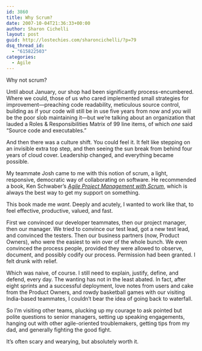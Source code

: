 ```yaml
---
id: 3860
title: Why Scrum?
date: 2007-10-04T21:36:33+00:00
author: Sharon Cichelli
layout: post
guid: http://lostechies.com/sharoncichelli/?p=79
dsq_thread_id:
  - "615822503"
categories:
  - Agile
---
```

Why not scrum?

Until about January, our shop had been significantly process-encumbered. Where we could, those of us who cared implemented small strategies for improvement—preaching code readability, meticulous source control, building as if your code will still be in use five years from now and _you_ will be the poor slob maintaining it—but we&#8217;re talking about an organization that lauded a Roles & Responsibilities Matrix of 99 line items, of which _one_ said &#8220;Source code and executables.&#8221;

And then there was a culture shift. You could feel it. It felt like stepping on an invisible extra top step, and then seeing the sun break from behind four years of cloud cover. Leadership changed, and everything became possible.

My teammate Josh came to me with this notion of scrum, a light, responsive, democratic way of collaborating on software. He recommended a book, Ken Schwaber&#8217;s [_Agile Project Management with Scrum_](http://www.librarything.com/work/16735&book=12449256), which is always the best way to get my support on something.

This book made me _want_. Deeply and acutely, I wanted to work like that, to feel effective, productive, valued, and fast.

First we convinced our developer teammates, then our project manager, then our manager. We tried to convince our test lead, got a new test lead, and convinced the testers. Then our business partners (now, Product Owners), who were the easiest to win over of the whole bunch. We even convinced the process people, provided they were allowed to observe, document, and possibly codify our process. Permission had been granted. I felt drunk with relief.

Which was naive, of course. I still need to explain, justify, define, and defend, every day. The wanting has not in the least abated. In fact, after eight sprints and a successful deployment, love notes from users and cake from the Product Owners, and rowdy basketball games with our visiting India-based teammates, I couldn&#8217;t bear the idea of going back to waterfall.

So I&#8217;m visiting other teams, plucking up my courage to ask pointed but polite questions to senior managers, setting up speaking engagements, hanging out with other agile-oriented troublemakers, getting tips from my dad, and generally fighting the good fight.

It&#8217;s often scary and wearying, but absolutely worth it.